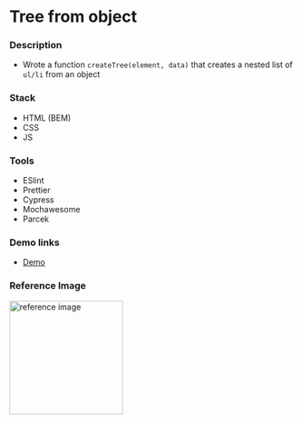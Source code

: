 # Tree from object

### Description

- Wrote a function `createTree(element, data)` that creates a nested list of `ul/li` from an object

### Stack

- HTML (BEM)
- CSS
- JS

### Tools

- ESlint
- Prettier
- Cypress
- Mochawesome
- Parcek

### Demo links

- [Demo](https://AndriiZakharenko.github.io/tree-from-object/)

### Reference Image

<img src="example/object-tree.png" alt="reference image" width="200px" />

